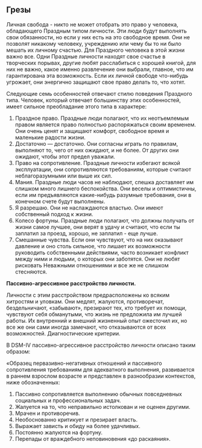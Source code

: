 ## Грезы

Личная свобода - никто не может отобрать это право у человека, обладающего Праздным типом личности. Эти люди будут выполнять свои обязанности, но если у них есть на это свободное время. Они не позволят никакому человеку, учреждению или чему бы то ни было мешать их личному счастью. Для Праздного человека в этой жизни важно все. Одни Праздные личности находят свое счастье в творческих порывах, другие любят расслабиться с хорошей книгой, для них не важно, какое именно развлечение они выбрали, главное, что им гарантирована эта возможность. Если их личной свободе что-нибудь угрожает, они энергично защищают свое право делать то, что хотят.

Следующие семь особенностей отвечают стилю поведения Праздного типа. Человек, который отвечает большинству этих особенностей, имеет сильное преобладание этого типа в характере:

1. Праздное право. Праздные люди полагают, что их неотъемлемым правом является право полностью распоряжаться своим временем. Они очень ценят и защищают комфорт, свободное время и маленькие радости жизни.
2. Достаточно — достаточно. Они согласны играть по правилам, выполняют то, чего от них ожидают, и не более. От других они ожидают, чтобы этот предел уважали.
3. Право на сопротивление. Праздные личности избегают всякой эксплуатации, они сопротивляются требованиям, которые считают неблагоразумными или выше их сил.
4. Мания. Праздные люди часов не наблюдают, спешка доставляет им слишком много лишнего беспокойства. Они веселы и оптимистичны, если им предъявляются какие-нибудь разумные требования, они в конечном счете будут выполнены.
5. Я разрешаю. Они не наслаждаются властью. Они имеют собственный подход к жизни.
6. Колесо фортуны. Праздные люди полагают, что должны получать от жизни самое лучшее, они верят в удачу и считают, что если ты заплатил за проезд, хорошо, не заплатил - еще лучше.
7. Смешанные чувства. Если они чувствуют, что на них оказывают давление и оно столь сильное, что лишает их возможности руководить собственными действиями, часто возникает конфликт между ними и людьми, о которых они заботятся. Они не любят рисковать Неважными отношениями и все же не слишком стесняются.

**Пассивно-агрессивное расстройство личности.**

Личности с этим расстройством предрасположены ко всяким хитростям и уловкам. Они медлят, жалуются, противоречат, бездельничают, «забывают», презирают тех, кто требует их помощи, чувствуют себя обманутыми, что жизнь не предложила им лучшей работы. Их внутренний и внешний жизненный опыт ожесточил их, но все же они сами иногда замечают, что отказываются от всех возможностей. Диагностические критерии.

В DSM-IV пассивно-агрессивное расстройство личности описано таким образом:

«Образец первазивно-негативных отношений и пассивного сопротивления требованиям для адекватного выполнения, развивается в раннем взрослом возрасте и представлен в разнообразии контекстов, ниже обозначенных:

1. Пассивно сопротивляется выполнению обычных повседневных социальных и профессиональных задач.
2. Жалуется на то, что неправильно истолкован и не оценен другими.
3. Мрачен и противоречив.
4. Необоснованно критикует и презирает власть.
5. Выражает зависть и обиду на более удачливых.
6. Постоянно жалуются на фортуну.
7. Перепады от враждебного неповиновения «до раскаяния».
